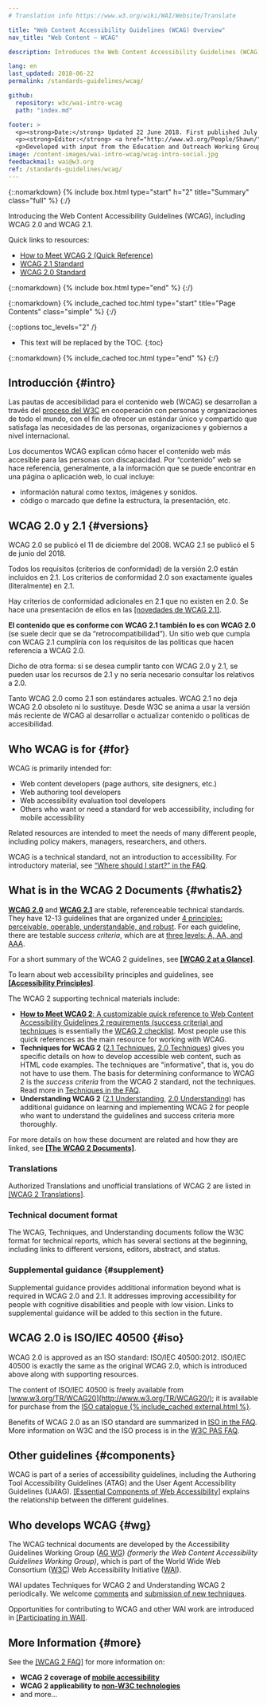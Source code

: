 ```yaml
---
# Translation info https://www.w3.org/wiki/WAI/Website/Translate

title: "Web Content Accessibility Guidelines (WCAG) Overview"
nav_title: "Web Content – WCAG"

description: Introduces the Web Content Accessibility Guidelines (WCAG) international standard, including WCAG 2.0 and WCAG 2.1. WCAG documents explain how to make web content more accessible to people with disabilities.

lang: en
last_updated: 2018-06-22
permalink: /standards-guidelines/wcag/

github:
  repository: w3c/wai-intro-wcag
  path: "index.md"

footer: >
  <p><strong>Date:</strong> Updated 22 June 2018. First published July 2005.</p>
  <p><strong>Editor:</strong> <a href="http://www.w3.org/People/Shawn/">Shawn Lawton Henry</a>.</p>
  <p>Developed with input from the Education and Outreach Working Group (<a href="https://www.w3.org/WAI/about/groups/eowg/">EOWG</a>) and the Accessibility Guidelines Working Group (<a href="https://www.w3.org/WAI/about/groups/agwg/">AG WG</a>).</p>
image: /content-images/wai-intro-wcag/wcag-intro-social.jpg
feedbackmail: wai@w3.org  
ref: /standards-guidelines/wcag/
---
```


{::nomarkdown}
{% include box.html type="start" h="2" title="Summary" class="full" %}
{:/}

Introducing the Web Content Accessibility Guidelines (WCAG), including WCAG 2.0 and WCAG 2.1.

Quick links to resources:
* [How to Meet WCAG 2 (Quick Reference)](http://www.w3.org/WAI/WCAG21/quickref/)
* [WCAG 2.1 Standard](http://www.w3.org/TR/WCAG21/)
* [WCAG 2.0 Standard](http://www.w3.org/TR/WCAG20/)

{::nomarkdown}
{% include box.html type="end" %}
{:/}

{::nomarkdown}
{% include_cached toc.html type="start" title="Page Contents" class="simple" %}
{:/}

{::options toc_levels="2" /}

-   This text will be replaced by the TOC.
{:toc}

{::nomarkdown}
{% include_cached toc.html type="end" %}
{:/}

## Introducción {#intro}

Las pautas de accesibilidad para el contenido web (WCAG) se desarrollan a través del [proceso del W3C](/standards-guidelines/w3c-process/) en cooperación con personas y organizaciones de todo el mundo, con el fin de ofrecer un estándar único y compartido que satisfaga las necesidades de las personas, organizaciones y gobiernos a nivel internacional.

Los documentos WCAG explican cómo hacer el contenido web más accesible para las personas con discapacidad. Por “contenido” web se hace referencia, generalmente, a la información que se puede encontrar en una página o aplicación web, lo cual incluye:

-   información natural como textos, imágenes y sonidos.
-   código o marcado que define la estructura, la presentación, etc.

## WCAG 2.0 y 2.1 {#versions}

WCAG 2.0 se publicó el 11 de diciembre del 2008. WCAG 2.1 se publicó el 5 de junio del 2018.

Todos los requisitos (criterios de conformidad) de la versión 2.0 están incluidos en 2.1. Los criterios de conformidad 2.0 son exactamente iguales (literalmente) en 2.1.

Hay criterios de conformidad adicionales en 2.1 que no existen en 2.0. Se hace una presentación de ellos en las [[novedades de WCAG 2.1]](/standards-guidelines/wcag/new-in-21/).

**El contenido que es conforme con WCAG 2.1 también lo es con WCAG 2.0** (se suele decir que se da “retrocompatibilidad”). Un sitio web que cumpla con WCAG 2.1 cumpliría con los requisitos de las políticas que hacen referencia a WCAG 2.0.

Dicho de otra forma: si se desea cumplir tanto con WCAG 2.0 y 2.1, se pueden usar los recursos de 2.1 y no sería necesario consultar los relativos a 2.0.

Tanto WCAG 2.0 como 2.1 son estándares actuales. WCAG 2.1 no deja WCAG 2.0 obsoleto ni lo sustituye. Desde W3C se anima a usar la versión más reciente de WCAG al desarrollar o actualizar contenido o políticas de accesibilidad.

## Who WCAG is for {#for}

WCAG is primarily intended for:

-   Web content developers (page authors, site designers, etc.)
-   Web authoring tool developers
-   Web accessibility evaluation tool developers
-   Others who want or need a standard for web accessibility, including for mobile accessibility

Related resources are intended to meet the needs of many different people, including policy makers, managers, researchers, and others.

WCAG is a technical standard, not an introduction to accessibility. For introductory material, see [“Where should I start?” in the FAQ](/standards-guidelines/wcag/faq/#start).

## What is in the WCAG 2 Documents {#whatis2}

**[WCAG 2.0](https://www.w3.org/TR/WCAG20/)** and **[WCAG 2.1](https://www.w3.org/TR/WCAG21/)** are stable, referenceable technical standards. They have 12-13 guidelines that are organized under [4 principles: perceivable, operable, understandable, and robust](https://www.w3.org/WAI/WCAG21/Understanding/intro#understanding-the-four-principles-of-accessibility). For each guideline, there are testable *success criteria*, which are at [three levels: A, AA, and AAA](https://www.w3.org/WAI/WCAG21/Understanding/conformance#levels).

For a short summary of the WCAG 2 guidelines, see **[[WCAG 2 at a Glance]](/standards-guidelines/wcag/glance/)**.

To learn about web accessibility principles and guidelines, see **[[Accessibility Principles]](/fundamentals/accessibility-principles/)**.

The WCAG 2 supporting technical materials include:

-   [**How to Meet WCAG 2**: A customizable quick reference to Web Content Accessibility Guidelines 2 requirements (success criteria) and techniques](http://www.w3.org/WAI/WCAG21/quickref/) is essentially the [WCAG 2 checklist](http://www.w3.org/WAI/WCAG21/quickref/). Most people use this quick references as the main resource for working with WCAG.
-   **Techniques for WCAG 2** ([2.1 Techniques](https://www.w3.org/WAI/WCAG21/Techniques/), [2.0 Techniques](https://www.w3.org/TR/WCAG20-TECHS/)) gives you specific details on how to develop accessible web content, such as HTML code examples. The techniques are "informative", that is, you do not have to use them. The basis for determining conformance to WCAG 2 is the *success criteria* from the WCAG 2 standard, not the techniques. Read more in [Techniques in the FAQ](/standards-guidelines/wcag/faq/#techs).
-  **Understanding WCAG 2** ([2.1 Understanding](https://www.w3.org/WAI/WCAG21/Understanding/), [2.0 Understanding](https://www.w3.org/TR/UNDERSTANDING-WCAG20/)) has additional guidance on learning and implementing WCAG 2 for people who want to understand the guidelines and success criteria more thoroughly.

For more details on how these document are related and how they are linked, see **[[The WCAG 2 Documents]](/standards-guidelines/wcag/docs/)**.

### Translations

Authorized Translations and unofficial translations of WCAG 2 are listed in [[WCAG 2 Translations]](/standards-guidelines/wcag/translations/).

### Technical document format

The WCAG, Techniques, and Understanding documents follow the W3C format for technical reports, which has several sections at the beginning, including links to different versions, editors, abstract, and status.

### Supplemental guidance {#supplement}

Supplemental guidance provides additional information beyond what is required in WCAG 2.0 and 2.1. It addresses improving accessibility for people with cognitive disabilities and people with low vision. Links to supplemental guidance will be added to this section in the future.

## WCAG 2.0 is ISO/IEC 40500 {#iso}

WCAG 2.0 is approved as an ISO standard: ISO/IEC 40500:2012. ISO/IEC 40500 is exactly the same as the original WCAG 2.0, which is introduced above along with supporting resources.

The content of ISO/IEC 40500 is freely available from [www.w3.org/TR/WCAG20](http://www.w3.org/TR/WCAG20/); it is available for purchase from the [ISO catalogue {% include_cached external.html %}](http://www.iso.org/iso/iso_catalogue/catalogue_tc/catalogue_detail.htm?csnumber=58625).

Benefits of WCAG 2.0 as an ISO standard are summarized in [ISO in the FAQ](/standards-guidelines/wcag/faq/#iso). More information on W3C and the ISO process is in the [W3C PAS FAQ](http://www.w3.org/2010/04/pasfaq).

## Other guidelines {#components}

WCAG is part of a series of accessibility guidelines, including the Authoring Tool Accessibility Guidelines (ATAG) and the User Agent Accessibility Guidelines (UAAG). [[Essential Components of Web Accessibility]](/fundamentals/components/) explains the relationship between the different guidelines.

## Who develops WCAG {#wg}

The WCAG technical documents are developed by the Accessibility Guidelines Working Group ([AG WG](https://www.w3.org/WAI/GL/)) *(formerly the Web Content Accessibility Guidelines Working Group)*, which is part of the World Wide Web Consortium ([W3C](http://www.w3.org)) Web Accessibility Initiative ([WAI](https://www.w3.org/WAI/)).

WAI updates Techniques for WCAG 2 and Understanding WCAG 2 periodically. We welcome [comments](/standards-guidelines/wcag/commenting/) and [submission of new techniques](http://www.w3.org/WAI/GL/WCAG20/TECHS-SUBMIT/).

Opportunities for contributing to WCAG and other WAI work are introduced in [[Participating in WAI]](/about/participating/).

## More Information {#more}

See the [[WCAG 2 FAQ]](/standards-guidelines/wcag/faq/) for more information on:

-   **WCAG 2 coverage of [mobile accessibility](/standards-guidelines/wcag/faq/#mobile)**
-   **WCAG 2 applicability to [non-W3C technologies](/standards-guidelines/wcag/faq/#othertechs)**
-   and more...
